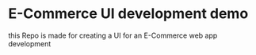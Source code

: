 
# E-Commerce UI development demo

this Repo is made for creating a UI for an E-Commerce web app development
